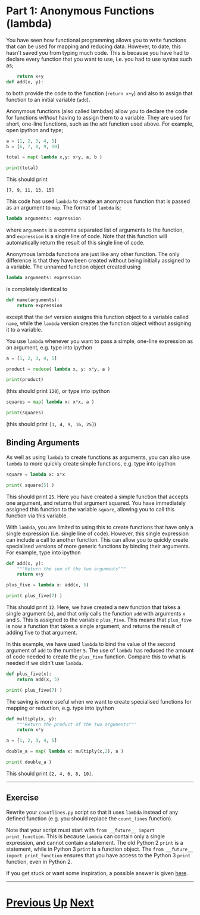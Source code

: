 
# Part 1: Anonymous Functions (lambda)

You have seen how functional programming allows you to write 
functions that can be used for mapping and reducing data. However,
to date, this hasn't saved you from typing much code. This
is because you have had to declare every function that you
want to use, i.e. you had to use syntax such as;

```python
    return x+y
def add(x, y):
```

to both provide the code to the function (`return x+y`) and
also to assign that function to an initial variable (`add`).

Anonymous functions (also called lambdas) allow you to declare
the code for functions *without* having to assign them to a variable.
They are used for short, one-line functions, such as the `add`
function used above. For example, open ipython and type;

```python
a = [1, 2, 3, 4, 5]
b = [6, 7, 8, 9, 10]

total = map( lambda x,y: x+y, a, b )

print(total)
```

This should print

```
[7, 9, 11, 13, 15]
```

This code has used `lambda` to create an anonymous function
that is passed as an argument to `map`. The format of `lambda`
is;

```python
lambda arguments: expression
```

where `arguments` is a comma separated list of arguments to the function,
and `expression` is a single line of code. Note that this function will
automatically return the result of this single line of code.

Anonymous lambda functions are just like any other function. The only
difference is that they have been created without being initially assigned
to a variable. The unnamed function object created using

```python
lambda arguments: expression
```

is completely identical to

```python
def name(arguments):
    return expression
```

except that the `def` version assigns this function object to a variable called
`name`, while the `lambda` version creates the function object without 
assigning it to a variable.

You use `lambda` whenever you want to pass a simple, one-line
expression as an argument, e.g. type into ipython

```python
a = [1, 2, 3, 4, 5]

product = reduce( lambda x, y: x*y, a )

print(product)
```

(this should print `120`), or type into ipython

```python
squares = map( lambda x: x*x, a )

print(squares)
```

(this should print `[1, 4, 9, 16, 25]`)

## Binding Arguments

As well as using `lambda` to create functions as arguments, you
can also use `lambda` to more quickly create simple functions, e.g.
type into ipython

```python
square = lambda x: x*x

print( square(5) )
```

This should print `25`. Here you have created a simple function
that accepts one argument, and returns that argument squared. You
have immediately assigned this function to the variable `square`, 
allowing you to call this function via this variable.

With `lambda`, you are limited to using this to create functions
that have only a single expression (i.e. single line of code). However, this single
expression can include a call to another function. This can allow you
to quickly create specialised versions of more generic functions 
by binding their arguments. For example, type into ipython

```python
def add(x, y):
    """Return the sum of the two arguments"""
    return x+y

plus_five = lambda x: add(x, 5)

print( plus_five(7) )
```

This should print `12`. Here, we have created a new function that
takes a single argument (`x`), and that only calls the function `add`
with arguments `x` and `5`. This is assigned to the variable `plus_five`.
This means that `plus_five` is now a function that takes a single argument,
and returns the result of adding five to that argument.

In this example, we have used `lambda` to bind the value of the second
argument of `add` to the number `5`. The use of `lambda` has
reduced the amount of code needed to create the `plus_five` function. Compare
this to what is needed if we didn't use `lambda`.

```python
def plus_five(x):
    return add(x, 5)

print( plus_five(7) )
```

The saving is more useful when we want to create specialised functions
for mapping or reduction, e.g. type into ipython

```python
def multiply(x, y):
    """Return the product of the two arguments"""
    return x*y

a = [1, 2, 3, 4, 5]

double_a = map( lambda x: multiply(x,2), a )

print( double_a )
```

This should print `[2, 4, 6, 8, 10]`.

***

## Exercise

Rewrite your `countlines.py` script so that it uses `lambda` instead
of any defined function (e.g. you should replace the `count_lines`
function).

Note that your script must start with `from __future__ import print_function`.
This is because `lambda` can contain only a single expression, and
cannot contain a statement. The old Python 2 `print` is a statement,
while in Python 3 `print` is a function object. The 
`from __future__ import print_function` ensures that you have
access to the Python 3 `print` function, even in Python 2.

If you get stuck or want some inspiration, a possible answer is given 
[here](lambda_answer1.md).

***

# [Previous](reduce.md) [Up](part1.md) [Next](part2.md)  
